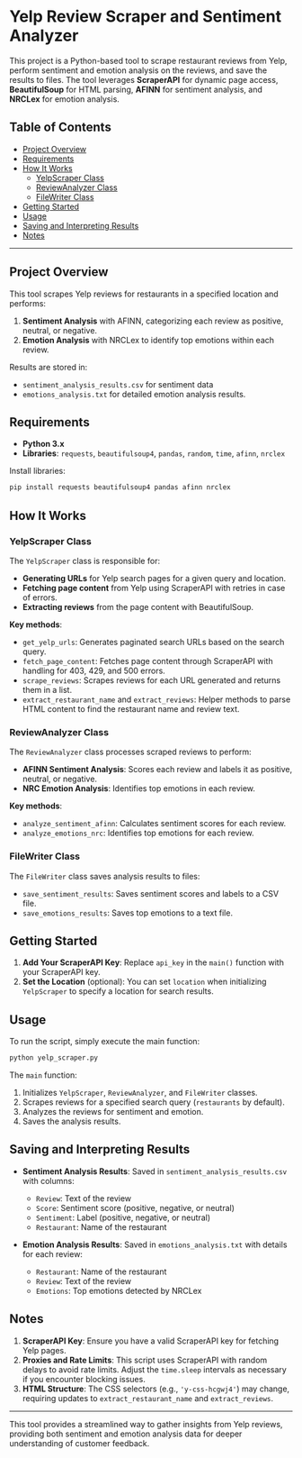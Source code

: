 # Yelp Review Scraper and Sentiment Analyzer

This project is a Python-based tool to scrape restaurant reviews from Yelp, perform sentiment and emotion analysis on the reviews, and save the results to files. The tool leverages **ScraperAPI** for dynamic page access, **BeautifulSoup** for HTML parsing, **AFINN** for sentiment analysis, and **NRCLex** for emotion analysis.

## Table of Contents
- [Project Overview](#project-overview)
- [Requirements](#requirements)
- [How It Works](#how-it-works)
  - [YelpScraper Class](#yelpscraper-class)
  - [ReviewAnalyzer Class](#reviewanalyzer-class)
  - [FileWriter Class](#filewriter-class)
- [Getting Started](#getting-started)
- [Usage](#usage)
- [Saving and Interpreting Results](#saving-and-interpreting-results)
- [Notes](#notes)

---

## Project Overview

This tool scrapes Yelp reviews for restaurants in a specified location and performs:
1. **Sentiment Analysis** with AFINN, categorizing each review as positive, neutral, or negative.
2. **Emotion Analysis** with NRCLex to identify top emotions within each review.

Results are stored in:
- `sentiment_analysis_results.csv` for sentiment data
- `emotions_analysis.txt` for detailed emotion analysis results.

## Requirements

- **Python 3.x**
- **Libraries**: `requests`, `beautifulsoup4`, `pandas`, `random`, `time`, `afinn`, `nrclex`
  
Install libraries:
```bash
pip install requests beautifulsoup4 pandas afinn nrclex
```

## How It Works

### YelpScraper Class

The `YelpScraper` class is responsible for:
- **Generating URLs** for Yelp search pages for a given query and location.
- **Fetching page content** from Yelp using ScraperAPI with retries in case of errors.
- **Extracting reviews** from the page content with BeautifulSoup.
  
**Key methods**:
- `get_yelp_urls`: Generates paginated search URLs based on the search query.
- `fetch_page_content`: Fetches page content through ScraperAPI with handling for 403, 429, and 500 errors.
- `scrape_reviews`: Scrapes reviews for each URL generated and returns them in a list.
- `extract_restaurant_name` and `extract_reviews`: Helper methods to parse HTML content to find the restaurant name and review text.

### ReviewAnalyzer Class

The `ReviewAnalyzer` class processes scraped reviews to perform:
- **AFINN Sentiment Analysis**: Scores each review and labels it as positive, neutral, or negative.
- **NRC Emotion Analysis**: Identifies top emotions in each review.

**Key methods**:
- `analyze_sentiment_afinn`: Calculates sentiment scores for each review.
- `analyze_emotions_nrc`: Identifies top emotions for each review.

### FileWriter Class

The `FileWriter` class saves analysis results to files:
- `save_sentiment_results`: Saves sentiment scores and labels to a CSV file.
- `save_emotions_results`: Saves top emotions to a text file.

## Getting Started

1. **Add Your ScraperAPI Key**: Replace `api_key` in the `main()` function with your ScraperAPI key.
2. **Set the Location** (optional): You can set `location` when initializing `YelpScraper` to specify a location for search results.

## Usage

To run the script, simply execute the main function:
```bash
python yelp_scraper.py
```

The `main` function:
1. Initializes `YelpScraper`, `ReviewAnalyzer`, and `FileWriter` classes.
2. Scrapes reviews for a specified search query (`restaurants` by default).
3. Analyzes the reviews for sentiment and emotion.
4. Saves the analysis results.

## Saving and Interpreting Results

- **Sentiment Analysis Results**: Saved in `sentiment_analysis_results.csv` with columns:
  - `Review`: Text of the review
  - `Score`: Sentiment score (positive, negative, or neutral)
  - `Sentiment`: Label (positive, negative, or neutral)
  - `Restaurant`: Name of the restaurant

- **Emotion Analysis Results**: Saved in `emotions_analysis.txt` with details for each review:
  - `Restaurant`: Name of the restaurant
  - `Review`: Text of the review
  - `Emotions`: Top emotions detected by NRCLex

## Notes

1. **ScraperAPI Key**: Ensure you have a valid ScraperAPI key for fetching Yelp pages.
2. **Proxies and Rate Limits**: This script uses ScraperAPI with random delays to avoid rate limits. Adjust the `time.sleep` intervals as necessary if you encounter blocking issues.
3. **HTML Structure**: The CSS selectors (e.g., `'y-css-hcgwj4'`) may change, requiring updates to `extract_restaurant_name` and `extract_reviews`.

--- 

This tool provides a streamlined way to gather insights from Yelp reviews, providing both sentiment and emotion analysis data for deeper understanding of customer feedback.